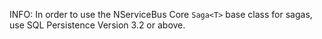 INFO: In order to use the NServiceBus Core `Saga<T>` base class for sagas, use SQL Persistence Version 3.2 or above.